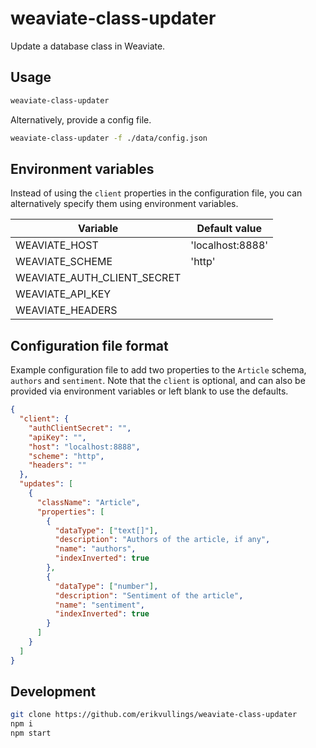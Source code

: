# weaviate-class-updater

Update a database class in Weaviate.

## Usage

```bash
weaviate-class-updater
```

Alternatively, provide a config file.

```bash
weaviate-class-updater -f ./data/config.json
```

## Environment variables

Instead of using the `client` properties in the configuration file, you can alternatively specify them using environment variables.

| Variable                    | Default value    |
| --------------------------- | ---------------- |
| WEAVIATE_HOST               | 'localhost:8888' |
| WEAVIATE_SCHEME             | 'http'           |
| WEAVIATE_AUTH_CLIENT_SECRET |                  |
| WEAVIATE_API_KEY            |                  |
| WEAVIATE_HEADERS            |                  |

## Configuration file format

Example configuration file to add two properties to the `Article` schema, `authors` and `sentiment`. Note that the `client` is optional, and can also be provided via environment variables or left blank to use the defaults.

```json
{
  "client": {
    "authClientSecret": "",
    "apiKey": "",
    "host": "localhost:8888",
    "scheme": "http",
    "headers": ""
  },
  "updates": [
    {
      "className": "Article",
      "properties": [
        {
          "dataType": ["text[]"],
          "description": "Authors of the article, if any",
          "name": "authors",
          "indexInverted": true
        },
        {
          "dataType": ["number"],
          "description": "Sentiment of the article",
          "name": "sentiment",
          "indexInverted": true
        }
      ]
    }
  ]
}
```

## Development

```bash
git clone https://github.com/erikvullings/weaviate-class-updater
npm i
npm start
```
